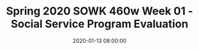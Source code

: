 ---
layout: single_presentation
name: week-01-social-service-program-evaluation.md
title: "Spring 2020 SOWK 460w Week 01 - Social Service Program Evaluation"
date:  2020-01-13 08:00:00
presentation_id: uANMnu
permalink: /uANMnu/
redirect_from:
  - /presentations/uANMnu/week-01-social-service-program-evaluation
slides: 
  - slide_name: deck-4599-large-0.jpeg
    slide_text: >
      <p>Social Service Program Evaluation
      Photo by João Silas on Unsplash
      Jacob Campbell, LICSW Heritage University Social Program Evaluation SOWK 460 Spring 2020</p>
      
  - slide_name: deck-4599-large-1.jpeg
    slide_text: >
      <p>Agenda
      •
      Review syllabus
      Jacob Campbell, LICSW Heritage University
      SOWK 460 Spring 2020 Program Evaluation</p>
      
  - slide_name: deck-4599-large-2.jpeg
    slide_text: >
      <p>What Skills Will You be Taking From BASW
      Jacob Campbell, LICSW Heritage University
      SOWK 460 Spring 2020 Program Evaluation</p>
      
  - slide_name: deck-4599-large-3.jpeg
    slide_text: >
      <p>Managing Expectations What are your expectations?
      Jacob Campbell, LICSW Heritage University
      SOWK 460 Spring 2020 Program Evaluation</p>
      
  - slide_name: deck-4599-large-4.jpeg
    slide_text: >
      <p>Managing Expectations You’re Happy You’re Not Happy I’m not Happy Jacob Campbell, LICSW Heritage University
      I’m Happy SOWK 460 Spring 2020 Program Evaluation</p>
      
  - slide_name: deck-4599-large-5.jpeg
    slide_text: >
      <p>Reviewing Syllabus
      Jacob Campbell, LICSW Heritage University
      SOWK 460 Spring 2020 Program Evaluation</p>
      
  - slide_name: deck-4599-large-6.jpeg
    slide_text: >
      <p>SOWK 460 Social Service Program Evaluation Understanding and evaluating social service programs
      Jacob Campbell, LICSW Heritage University
      SOWK 460 Spring 2020 Program Evaluation</p>
      
  - slide_name: deck-4599-large-7.jpeg
    slide_text: >
      <p>Text Book
      Jacob Campbell, LICSW Heritage University
      Helpful Resources
      SOWK 460 Spring 2020 Program Evaluation</p>
      
  - slide_name: deck-4599-large-8.jpeg
    slide_text: >
      <p>Competencies &amp; Objectives Demonstrate Ethical and Professional Behavior Engage Diversity and Difference in Practice Advance Human Rights and Social, Economic, and Environmental Justice Engage in Practice-informed Research and Research-informed Practice Engage in Policy Practice Engage with Individuals, Families, Groups, Organizations, and Communities Assess Individuals, Families, Groups, Organizations, and Communities Intervene with Individuals, Families, Groups, Organizations, and Communities Evaluate Practice with Individuals, Families, Groups, Organizations, and Communities
      Jacob Campbell, LICSW Heritage University
      SOWK 460 Spring 2020 Program Evaluation</p>
      
  - slide_name: deck-4599-large-9.jpeg
    slide_text: >
      <p>Format of the Class Large Group Discussion
      Online &amp; Class Work Time
      Small Group Discussion Jacob Campbell, LICSW Heritage University
      Real World Application
      Lecture Format SOWK 460 Spring 2020 Program Evaluation</p>
      
  - slide_name: deck-4599-large-10.jpeg
    slide_text: >
      <p>Assignments Points Assignment 01: In-Class Participation Assignment 02: Reading Quizzes Assignment 03: CITI Research Ethics and Compliance Training Assignment 04a: Individual Weekly Journal Assignment 04b: Group Logic Model Assignment 04c: Group Work Plan Assignment 04d: Group Final Paper Assignment 04e: Group Presentation
      20%
      10% 5%
      20%
      20% 10%
      10% 5%
      10%
      Assignment 09b [Extra Credit]: Descriptive Review of Groups Program Evaluation Assignment 09a [Extra Credit]: Review of a Published Program Evaluation
      Jacob Campbell, LICSW Heritage University
      5%
      SOWK 460 Spring 2020 Program Evaluation</p>
      
  - slide_name: deck-4599-large-11.jpeg
    slide_text: >
      <p>Forming a group that has different skill sets Jacob Campbell, LICSW Heritage University
      Program Evaluation Group
      SOWK 460 Spring 2020 Program Evaluation</p>
      
  - slide_name: deck-4599-large-12.jpeg
    slide_text: >
      <p>Academic Honesty Who’s information is this?
      Jacob Campbell, LICSW Heritage University
      SOWK 460 Spring 2020 Program Evaluation</p>
      
  - slide_name: deck-4599-large-13.jpeg
    slide_text: >
      <p>Information •
      Attendance
      •
      Library
      •
      Credit Hour Requirements
      •
      Campus Security &amp; Safety
      •
      Accommodation Policy Jacob Campbell, LICSW Heritage University
      SOWK 460 Spring 2020 Program Evaluation</p>
      
  - slide_name: deck-4599-large-14.jpeg
    slide_text: >
      <p>Appointments &amp; Questions
      Jacob Campbell, LICSW Heritage University
      SOWK 460 Spring 2020 Program Evaluation</p>
      
  - slide_name: deck-4599-large-15.jpeg
    slide_text: >
      <p>Tentative Schedule
      Jacob Campbell, LICSW Heritage University
      SOWK 460 Spring 2020 Program Evaluation</p>
      
  - slide_name: deck-4599-large-16.jpeg
    slide_text: >
      <p>Rubrics Initial
      Emerging
      Content Area
      Developed
      Highly Developed
      x
      Content Area
      x
      1
      Jacob Campbell, LICSW Heritage University
      1
      SOWK 460 Spring 2020 Program Evaluation</p>
      
presentation_description: >
  <p>During class we will be working we will be reviewing the course syllabus and giving an introduction to SOWK 460 Social Services Program Evaluation. We will also have an opportunity to introduce the group project and start some planning for it.</p>
  
downloadable_slides: deck-4599.pdf
slides_count: 17
header:
  teaser: deck-4599-thumb-0.jpeg
presentation_video:
location: "Heritage University"
tags:
  - Heritage University
  - BASW Program
  - SOWK 460w
---